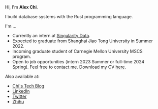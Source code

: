 Hi, I'm **Alex Chi**.

I build database systems with the Rust programming language.

I'm ...

* Currently an intern at [Singularity Data](https://github.com/singularity-data/).
* Expected to graduate from Shanghai Jiao Tong University in Summer 2022.
* Incoming graduate student of Carnegie Mellon University MSCS program.
* Open to job opportunities (intern 2023 Summer or full-time 2024 Spring). Feel free to contact me. Download my CV [here](https://www.skyzh.dev/pages/cv).

Also available at:

* [Chi's Tech Blog](https://www.skyzh.dev/posts)
* [LinkedIn](https://www.linkedin.com/in/alex-chi-skyzh/)
* [Twitter](https://twitter.com/iskyzh)
* [Zhihu](https://www.zhihu.com/people/SkyZH)
